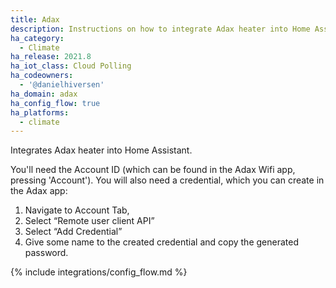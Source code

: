 ```yaml
---
title: Adax
description: Instructions on how to integrate Adax heater into Home Assistant.
ha_category:
  - Climate
ha_release: 2021.8
ha_iot_class: Cloud Polling
ha_codeowners:
  - '@danielhiversen'
ha_domain: adax
ha_config_flow: true
ha_platforms:
  - climate
---
```


Integrates Adax heater into Home Assistant.

You'll need the Account ID (which can be found in the Adax Wifi app, pressing 'Account'). You will also need a credential, which you can create in the Adax app:

1. Navigate to Account Tab,
2. Select “Remote user client API”
3. Select “Add Credential”
4. Give some name to the created credential and copy the generated password.


{% include integrations/config_flow.md %}

